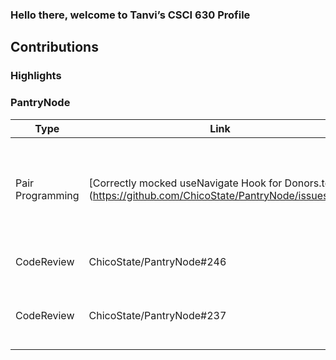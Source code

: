 ### Hello there, welcome to Tanvi’s CSCI 630 Profile

## Contributions

### Highlights


### PantryNode

| Type       | Link                     | Notes                                      |
|------------|--------------------------|--------------------------------------------|
| Pair Programming| [Correctly mocked useNavigate Hook for Donors.test](https://github.com/ChicoState/PantryNode/issues/231| Worked with @chetan to write tests for the placeholder for Donar Page  |
| CodeReview | ChicoState/PantryNode#246 | Added frontend test cases             |
| CodeReview | ChicoState/PantryNode#237 | Correctly mocked useNavigate Hook for Donors.test         |
